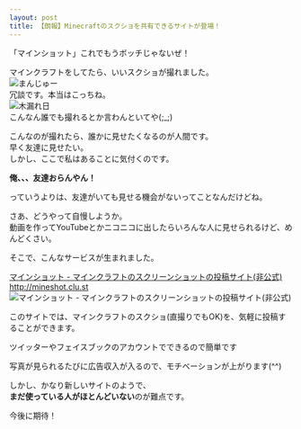 ```yaml
---
layout: post
title: 【朗報】Minecraftのスクショを共有できるサイトが登場！
---
```


「マインショット」これでもうボッチじゃないぜ！

マインクラフトをしてたら、いいスクショが撮れました。  
![まんじゅー](http://i.imgur.com/CIjih8a.png)  
冗談です。本当はこっちね。  
![木漏れ日](http://i.imgur.com/PjB29bC.png)  
こんなん誰でも撮れるとか言わんといてや(;_;)
 
こんなのが撮れたら、誰かに見せたくなるのが人間です。  
早く友達に見せたい。  
しかし、ここで私はあることに気付くのです。
 
**俺、、、友達おらんやん！**
 
っていうよりは、友達がいても見せる機会がないってことなんだけどね。
 
さあ、どうやって自慢しようか。  
動画を作ってYouTubeとかニコニコに出したらいろんな人に見せられるけど、めんどくさい。
 
そこで、こんなサービスが生まれました。
 
[マインショット - マインクラフトのスクリーンショットの投稿サイト(非公式)](http://mineshot.clu.st)  
http://mineshot.clu.st  
![マインショット - マインクラフトのスクリーンショットの投稿サイト(非公式)](http://i.imgur.com/7lVgOUS.png)
 
このサイトでは、マインクラフトのスクショ(直撮りでもOK)を、気軽に投稿することができます。
 
ツイッターやフェイスブックのアカウントでできるので簡単です
 
写真が見られるたびに広告収入が入るので、モチベーションが上がります(^^)
 
しかし、かなり新しいサイトのようで、  
**まだ使っている人がほとんどいない**のが難点です。
 
今後に期待！
